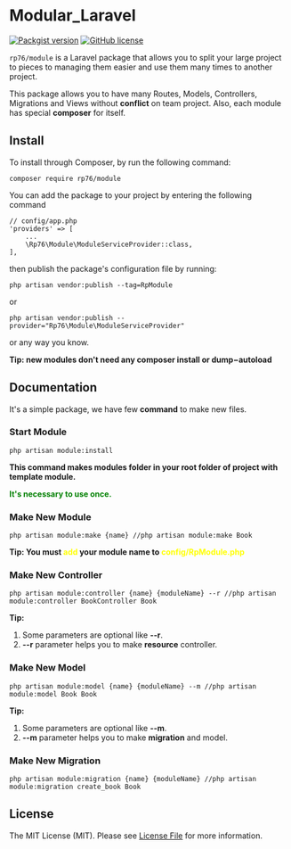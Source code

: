 # Modular_Laravel

[![Packgist version](https://img.shields.io/badge/dynamic/xml?label=packagist&query=%2F%2Fspan%5B%40class%3D%27version-number%27%5D%5B1%5D%2Ftext%28%29%5B1%5D&url=https%3A%2F%2Fpackagist.org%2Fpackages%2Frp76%2Fmodule)](https://packagist.org/packages/rp76/module)
[![GitHub license](https://img.shields.io/github/license/RezaParsian/Modular_Laravel)](https://github.com/RezaParsian/Modular_Laravel/blob/master/LICENSE)

`rp76/module` is a Laravel package that allows you to split your large project to pieces to managing them easier and use them many times to another project.

This package allows you to have many Routes, Models, Controllers, Migrations and Views without **conflict** on team project.
Also, each module has special **composer** for itself.

## Install

To install through Composer, by run the following command:
```
composer require rp76/module
```
You can add the package to your project by entering the following command
```
// config/app.php
'providers' => [
    ...
    \Rp76\Module\ModuleServiceProvider::class,
],
```
then publish the package's configuration file by running:
```
php artisan vendor:publish --tag=RpModule
```
or
```
php artisan vendor:publish --provider="Rp76\Module\ModuleServiceProvider"
```
or any way you know.

**Tip: new modules don't need any composer install or dump−autoload**

## Documentation
It's a simple package, we have few **command** to make new files.

### Start Module
```
php artisan module:install 
```
**This command makes modules folder in your root folder of project with template module.**

**<label style="color:green">It's necessary to use once.</label>**

### Make New Module
```
php artisan module:make {name} //php artisan module:make Book 
```
**Tip: You must <lable style='color:yellow;'>add</lable> your module name to <lable style='color:yellow;'>config/RpModule.php<lable>**

### Make New Controller
```
php artisan module:controller {name} {moduleName} --r //php artisan module:controller BookController Book 
```
**Tip:**
1. Some parameters are optional like **--r**.
2. **--r** parameter helps you to make **resource** controller.


### Make New Model
```
php artisan module:model {name} {moduleName} --m //php artisan module:model Book Book 
```
**Tip:**
1. Some parameters are optional like **--m**.
2. **--m** parameter helps you to make **migration** and model.

### Make New Migration
```
php artisan module:migration {name} {moduleName} //php artisan module:migration create_book Book 
```

## License
The MIT License (MIT). Please see [License File](https://github.com/RezaParsian/Modular_Laravel/blob/master/LICENSE) for more information.
